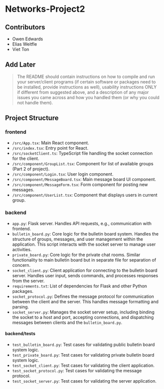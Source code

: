 # Networks-Project2

## Contributors

- Owen Edwards
- Elias Weitfle
- Viet Ton

## Add Later

> The README should contain instructions on how to compile and run your server/client programs (if certain
software or packages need to be installed, provide instructions as well), usability instructions ONLY if different
from suggested above, and a description of any major issues you came across and how you handled them (or
why you could not handle them).

## Project Structure

### frontend

- `/src/App.tsx`: Main React component.
- `/src/index.tsx`: Entry point for React.
- `/src/socketClient.ts`: TypeScript file handling the socket connection for the client.
- `/src/component/GroupList.tsx`: Component for list of available groups (Part 2 of project).
- `/src/component/Login.tsx`: User login component.
- `/src/component/MessageBoard.tsx`: Main message board UI component.
- `/src/component/MessageForm.tsx`: Form component for posting new messages.
- `/src/component/UserList.tsx`: Component that displays users in current group.

### backend

- `app.py`: Flask server. Handles API requests, e.g., communication with frontend.
- `bulletin_board.py`: Core logic for the bulletin board system. Handles the structure of groups, messages, and user management within the application. This script interacts with the socket server to manage user activities.
- `private_board.py`: Core logic for the private chat rooms. Similar functionality to main bulletin board but in separate file for separation of concern.
- `socket_client.py`: Client application for connecting to the bulletin board server. Handles user input, sends commands, and processes responses from the server.
- `requirements.txt`: List of dependencies for Flask and other Python packages.
- `socket_protocol.py`: Defines the message protocol for communication between the client and the server. This handles message formatting and parsing.
- `socket_server.py`: Manages the socket server setup, including binding the socket to a host and port, accepting connections, and dispatching messages between clients and the `bulletin_board.py`.

#### backend/tests

- `test_bulletin_board.py`: Test cases for validating public bulletin board system logic.
- `test_private_board.py`: Test cases for validating private bulletin board system logic.
- `test_socket_client.py`: Test cases for validating the client application.
- `test_socket_protocol.py`: Test cases for validating the message protocol.
- `test_socket_server.py`: Test cases for validating the server application.
